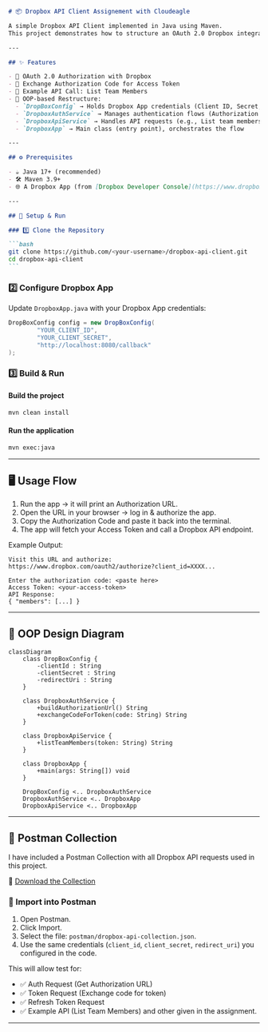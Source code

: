 ````markdown
# 📦 Dropbox API Client Assignement with Cloudeagle

A simple Dropbox API Client implemented in Java using Maven.  
This project demonstrates how to structure an OAuth 2.0 Dropbox integration in a modular and reusable way.

---

## ✨ Features

- 🔑 OAuth 2.0 Authorization with Dropbox
- 🔐 Exchange Authorization Code for Access Token
- 👥 Example API Call: List Team Members
- 🧩 OOP-based Restructure:
  - `DropBoxConfig` → Holds Dropbox App credentials (Client ID, Secret, Redirect URI)
  - `DropboxAuthService` → Manages authentication flows (Authorization URL, Token Exchange)
  - `DropboxApiService` → Handles API requests (e.g., List team members)
  - `DropboxApp` → Main class (entry point), orchestrates the flow

---

## ⚙️ Prerequisites

- ☕ Java 17+ (recommended)
- 🛠️ Maven 3.9+
- 🌐 A Dropbox App (from [Dropbox Developer Console](https://www.dropbox.com/developers))

---

## 🚀 Setup & Run

### 1️⃣ Clone the Repository

```bash
git clone https://github.com/<your-username>/dropbox-api-client.git
cd dropbox-api-client
```
````

### 2️⃣ Configure Dropbox App

Update `DropboxApp.java` with your Dropbox App credentials:

```java
DropBoxConfig config = new DropBoxConfig(
        "YOUR_CLIENT_ID",
        "YOUR_CLIENT_SECRET",
        "http://localhost:8080/callback"
);
```

### 3️⃣ Build & Run

#### Build the project

```bash
mvn clean install
```

#### Run the application

```bash
mvn exec:java
```

---

## 🖥️ Usage Flow

1. Run the app → it will print an Authorization URL.
2. Open the URL in your browser → log in & authorize the app.
3. Copy the Authorization Code and paste it back into the terminal.
4. The app will fetch your Access Token and call a Dropbox API endpoint.

Example Output:

```
Visit this URL and authorize:
https://www.dropbox.com/oauth2/authorize?client_id=XXXX...

Enter the authorization code: <paste here>
Access Token: <your-access-token>
API Response:
{ "members": [...] }
```

---

## 🧱 OOP Design Diagram

```mermaid
classDiagram
    class DropBoxConfig {
        -clientId : String
        -clientSecret : String
        -redirectUri : String
    }

    class DropboxAuthService {
        +buildAuthorizationUrl() String
        +exchangeCodeForToken(code: String) String
    }

    class DropboxApiService {
        +listTeamMembers(token: String) String
    }

    class DropboxApp {
        +main(args: String[]) void
    }

    DropBoxConfig <.. DropboxAuthService
    DropboxAuthService <.. DropboxApp
    DropboxApiService <.. DropboxApp

```

---

## 🧰 Postman Collection

I have included a Postman Collection with all Dropbox API requests used in this project.

📂 [Download the Collection](./postman/dropbox-api-collection.json)

### 🔌 Import into Postman

1. Open Postman.
2. Click Import.
3. Select the file: `postman/dropbox-api-collection.json`.
4. Use the same credentials (`client_id`, `client_secret`, `redirect_uri`) you configured in the code.

This will allow test for:

- ✅ Auth Request (Get Authorization URL)
- ✅ Token Request (Exchange code for token)
- ✅ Refresh Token Request
- ✅ Example API (List Team Members) and other given in the assignment.

---
